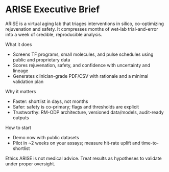 # ARISE Executive Brief

ARISE is a virtual aging lab that triages interventions in silico, co-optimizing rejuvenation and safety. It compresses months of wet-lab trial-and-error into a week of credible, reproducible analysis.

What it does
- Screens TF programs, small molecules, and pulse schedules using public and proprietary data
- Scores rejuvenation, safety, and confidence with uncertainty and lineage
- Generates clinician-grade PDF/CSV with rationale and a minimal validation plan

Why it matters
- Faster: shortlist in days, not months
- Safer: safety is co-primary; flags and thresholds are explicit
- Trustworthy: RM-ODP architecture, versioned data/models, audit-ready outputs

How to start
- Demo now with public datasets
- Pilot in ~2 weeks on your assays; measure hit-rate uplift and time-to-shortlist

Ethics
ARISE is not medical advice. Treat results as hypotheses to validate under proper oversight.
